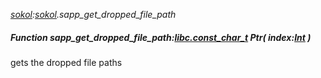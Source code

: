 _[sokol](../../modules/sokol/sokol-module.md):[sokol](../../modules/sokol/sokol-module.md).sapp\_get\_dropped\_file\_path_
##### Function sapp\_get\_dropped\_file\_path:[libc.const_char_t](../../modules/libc/libc-const_char_t.md) Ptr( index:[Int](../../modules/wonkey/wonkey-types-int.md) )
gets the dropped file paths
